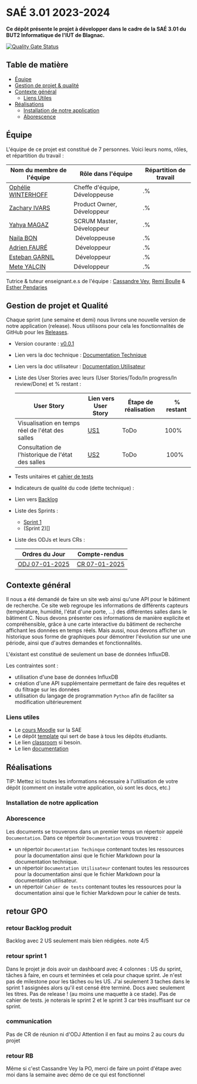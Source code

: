 # SAÉ 3.01 2023-2024

[comment]: <> (/!\ A MODIFIER !!!)
[comment]: <> (:baseURL: https://github.com/IUT-Blagnac/sae3-01-template)

[comment]: <> (TIP: Pensez à mettre à jour les infos dans ce fichier pour que les badges pointent sur les résultats effectifs de vos intégrations continue ou sur la bonne licence logicielle.)

**Ce dépôt présente le projet à développer dans le cadre de la SAÉ 3.01 du BUT2 Informatique de l'IUT de Blagnac.**

[![Quality Gate Status](https://sonarqube.endide.com/api/project_badges/measure?project=saerecherche&metric=alert_status&token=sqb_42450a8aee8dd783bac82122f9c36dd4b062a832)](https://sonarqube.endide.com/dashboard?id=saerecherche)

## Table de matière
- [Équipe](#équipe)
- [Gestion de projet & qualité](#gestion-de-projet-et-qualité)
- [Contexte général](#contexte-général)
  - [Liens Utiles](#liens-utiles)
- [Réalisations](#réalisations)
  - [Installation de notre application](#installation-de-notre-application)
  - [Aborescence](#aborescence)

## Équipe

L'équipe de ce projet est constitué de 7 personnes. Voici leurs noms, rôles, et répartition du travail :

| Nom du membre de l'équipe | Rôle dans l'équipe | Répartition de travail |
|---------------------------|--------------------|------------------------|
|[Ophélie WINTERHOFF](https://github.com/ophewinx) | Cheffe d'équipe, Développeuse | .% |
|[Zachary IVARS](https://github.com/Traimix05) | Product Owner, Développeur | .% |
|[Yahya MAGAZ](https://github.com/Magaz-Yahya) | SCRUM Master, Développeur | .% |
|[Naila BON](https://github.com/naila-bon) | Développeuse | .% |
|[Adrien FAURÉ](https://github.com/AirbnbEcoPlus) | Développeur | .% | 
|[Esteban GARNIL](https://github.com/estbanGarnil) | Développeur | .% |
|[Mete YALÇIN](https://github.com/MetelsCoding) | Développeur| .% |


Tutrice & tuteur enseignant.e.s de l'équipe : [Cassandre Vey](cassandre.vey@irit.fr), [Remi Boulle](remi.boulle@univ-tlse2.fr) & [Esther Pendaries](esther.pendaries@univ-tlse2.fr)

## Gestion de projet et Qualité

Chaque sprint (une semaine et demi) nous livrons une nouvelle version de notre application (release).
Nous utilisons pour cela les fonctionnalités de GitHub pour les [Releases](https://docs.github.com/en/repositories/releasing-projects-on-github).

- Version courante : [v0.0.1]()
- Lien vers la doc technique : [Documentation Technique](https://github.com/IUT-Blagnac/SAE-ALT-S3-Dev-24-25-DB-Recherche-Equipe-3A02/blob/master/Documentation/Documentation%20Technique/Technical_Document.md)
- Lien vers la doc utilisateur : [Documentation Utilisateur](https://github.com/IUT-Blagnac/SAE-ALT-S3-Dev-24-25-DB-Recherche-Equipe-3A02/blob/master/Documentation/Documentation%20Utilisateur/User_Document.md)
- Liste des User Stories avec leurs (User Stories/Todo/In progress/In review/Done) et % restant :

  | User Story | Lien vers User Story | Étape de réalisation | % restant |
  |------------|----------------------|----------------------|-----------|
  | Visualisation en temps réel de l'état des salles | [US1](https://github.com/orgs/IUT-Blagnac/projects/296/views/1?pane=issue&itemId=93015121&issue=IUT-Blagnac%7CSAE-ALT-S3-Dev-24-25-DB-Recherche-Equipe-3A02%7C2) | ToDo | 100% |
  |Consultation de l'historique de l'état des salles | [US2](https://github.com/orgs/IUT-Blagnac/projects/296/views/1?pane=issue&itemId=93017220&issue=IUT-Blagnac%7CSAE-ALT-S3-Dev-24-25-DB-Recherche-Equipe-3A02%7C3) | ToDo | 100% |
  
- Tests unitaires et [cahier de tests](https://github.com/IUT-Blagnac/SAE-ALT-S3-Dev-24-25-DB-Recherche-Equipe-3A02/blob/master/Documentation/Cahier%20de%20tests/Test_Book.md)
- Indicateurs de qualité du code (dette technique) :
- Lien vers [Backlog](https://github.com/IUT-Blagnac/SAE-ALT-S3-Dev-24-25-DB-Recherche-Equipe-3A02/issues)
- Liste des Sprints :
  - [Sprint 1](https://github.com/orgs/IUT-Blagnac/projects/296)
  - (Sprint 2)[]
- Liste des ODJs et leurs CRs :

  | Ordres du Jour | Compte-rendus |
  |----------------|---------------|
  | [ODJ 07-01-2025](https://github.com/IUT-Blagnac/SAE-ALT-S3-Dev-24-25-DB-Recherche-Equipe-3A02/blob/master/Gestion%20de%20projet/07-01-2025/Ordre%20Du%20Jour%2007-01-2025.pdf) | [CR 07-01-2025](https://github.com/IUT-Blagnac/SAE-ALT-S3-Dev-24-25-DB-Recherche-Equipe-3A02/blob/master/Gestion%20de%20projet/07-01-2025/CR%20Re%CC%81union%2007-01-2025.pdf)|


## Contexte général

Il nous a été demandé de faire un site web ainsi qu'une API pour le bâtiment de recherche. Ce site web regroupe les informations de différents capteurs (température, humidité, l'état d'une porte, ...) des différentes salles dans le bâtiment C. Nous devons présenter ces informations de manière explicite et compréhensible, grâce à une carte interactive du bâtiment de recherche affichant les données en temps réels. Mais aussi, nous devons afficher un historique sous forme de graphiques pour démontrer l'évolution sur une une période, ainsi que d'autres demandes et fonctionnalités.

L'éxistant est constitué de seulement un base de données InfluxDB.

Les contraintes sont :
  - utilisation d'une base de données InfluxDB
  - création d'une API supplémentaire permettant de faire des requêtes et du filtrage sur les données
  - utilisation du langage de programmation `Python` afin de faciliter sa modification ultérieurement


### Liens utiles

- Le [cours Moodle](https://webetud.iut-blagnac.fr/course/view.php?id=841) sur la SAE
- Le dépôt [template](https://github.com/IUT-Blagnac/sae3-01-template) qui sert de base à tous les dépôts étudiants.
- Le lien [classroom](https://classroom.github.com/a/OUF7gxEa) si besoin.
- Le lien [documentation](https://github.com/IUT-Blagnac/SAE-ALT-S3-Dev-24-25-DB-Recherche-Equipe-3A02/tree/master/Documentation)

## Réalisations 

TIP: Mettez ici toutes les informations nécessaire à l'utilisation de votre dépôt (comment on installe votre application, où sont les docs, etc.)

### Installation de notre application

### Aborescence
Les documents se trouverons dans un premier temps un répertoir appelé `Documentation`. Dans ce répertoir `Documentation` vous trouverez : 
- un répertoir `Documentation Techinque` contenant toutes les ressources pour la documentation ainsi que le fichier Markdown pour la documentation technique.
- un répertoir `Documentation Utilisateur` contenant toutes les ressources pour la documentation ainsi que le fichier Markdown pour la documentation utilisateur.
- un répertoir `Cahier de tests` contenant toutes les ressources pour la documentation ainsi que le fichier Markdown pour le cahier de tests.

## retour GPO

### retour Backlog produit
Backlog avec 2 US seulement mais bien rédigées.
note 4/5

### retour sprint 1
Dans le projet je dois avoir un dashboard avec 4 colonnes  : US du sprint, tâches à faire, en cours  et terminées et cela pour chaque sprint. Je n'est pas de milestone pour les tâches ou les US. 
J'ai seulement 3 taches dans le sprint 1 assignées alors qu'il est censé être terminé. 
Docs avec seulement les titres.
Pas de release ! (au moins une maquette  à ce stade). 
Pas de cahier de tests.
je noterais le sprint 2 et le sprint 3 car très insuffisant sur ce sprint.

### communication
Pas de CR de réunion ni d'ODJ 
Attention il en faut au moins 2 au cours du projet

### retour RB

Même si c'est Cassandre Vey la PO, merci de faire un point d'étape avec moi dans la semaine avec démo de ce qui est fonctionnel


